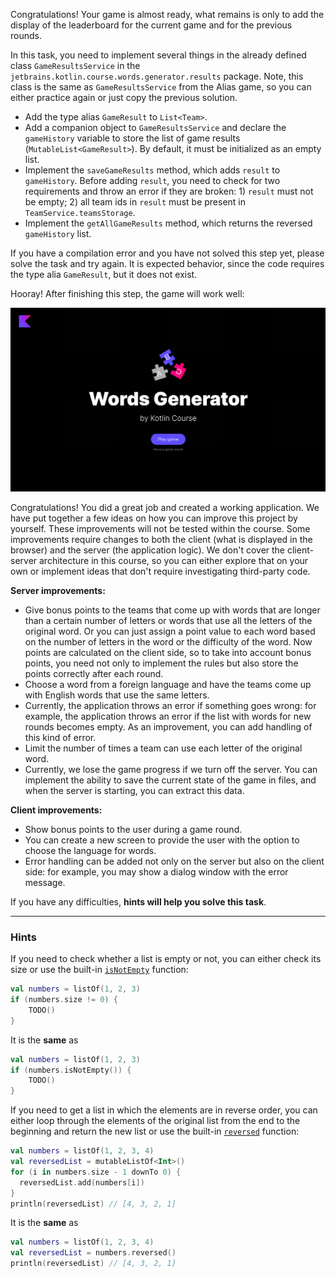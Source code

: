 Congratulations! Your game is almost ready, what remains is only to add the display of the leaderboard for the current game
and for the previous rounds.

In this task, you need to implement several things in the already defined class `GameResultsService` in
the `jetbrains.kotlin.course.words.generator.results` package. Note, this class is the same as `GameResultsService` from the Alias game, so you can either practice again or just copy the previous solution.

- Add the type alias `GameResult` to `List<Team>`.
- Add a companion object to `GameResultsService`
  and declare the `gameHistory` variable to store the list of game results (`MutableList<GameResult>`).
  By default, it must be initialized as an empty list.
- Implement the `saveGameResults` method, which adds `result` to `gameHistory`.
  Before adding `result`, you need to check for two requirements and throw an error if they are broken: 1) `result` must
  not be empty; 2) all team ids in `result` must be present in `TeamService.teamsStorage`.
- Implement the `getAllGameResults` method, which returns the reversed `gameHistory` list.


<div class="hint" title="I press Check and see a compilation error">

  If you have a compilation error and you have not solved this step yet, please solve the task and try again. 
  It is expected behavior, since the code requires the type alia `GameResult`, but it does not exist.
</div>


Hooray! After finishing this step, the game will work well:

![The current state of the game](../../utils/src/main/resources/images/states/wordGenerator/state2.gif)

<div class="hint" title="Possible ways to extend the project">

Congratulations! You did a great job and created a working application.
We have put together a few ideas on how you can improve this project by yourself.
These improvements will not be tested within the course.
Some improvements require changes to both the client (what is displayed in the browser)
and the server (the application logic).
We don't cover the client-server architecture in this course,
so you can either explore that on your own or implement ideas that don't require investigating third-party code.

**Server improvements:**

- Give bonus points to the teams that come up with words that are longer than a certain number of letters 
  or words that use all the letters of the original word. 
  Or you can just assign a point value to each word based on the number of letters in the word or the difficulty of the word.
  Now points are calculated on the client side, so to take into account bonus points,
  you need not only to implement the rules but also store the points correctly after each round.
- Choose a word from a foreign language and have the teams come up with English words that use the same letters.
- Currently, the application throws an error if something goes wrong:
  for example, the application throws an error if the list with words for new rounds becomes empty.
  As an improvement, you can add handling of this kind of error.
- Limit the number of times a team can use each letter of the original word.
- Currently, we lose the game progress if we turn off the server.
  You can implement the ability to save the current state of the game in files,
  and when the server is starting, you can extract this data.

**Client improvements:**

- Show bonus points to the user during a game round.
- You can create a new screen to provide the user with the option to choose the language for words.
- Error handling can be added not only on the server but also on the client side:
  for example, you may show a dialog window with the error message.
</div>

If you have any difficulties, **hints will help you solve this task**.

----

### Hints

<div class="hint" title="The `isNotEmpty` built-in function">

If you need to check whether a list is empty or not, you can either check its size or use the built-in [`isNotEmpty`](https://kotlinlang.org/api/latest/jvm/stdlib/kotlin.collections/is-not-empty.html) function:

  ```kotlin
  val numbers = listOf(1, 2, 3)
  if (numbers.size != 0) {
      TODO()
  }
  ```
It is the **same** as

  ```kotlin
  val numbers = listOf(1, 2, 3)
  if (numbers.isNotEmpty()) {
      TODO()
  }
  ```
</div>

<div class="hint" title="The `reversed` built-in function">

If you need to get a list in which the elements are in reverse order,
you can either loop through the elements of the original list from the end to the beginning and
return the new list or use the built-in [`reversed`](https://kotlinlang.org/api/latest/jvm/stdlib/kotlin.collections/reversed.html) function:

  ```kotlin
  val numbers = listOf(1, 2, 3, 4)
  val reversedList = mutableListOf<Int>()
  for (i in numbers.size - 1 downTo 0) {
    reversedList.add(numbers[i])
  }
  println(reversedList) // [4, 3, 2, 1]
  ```

It is the **same** as
  ```kotlin
  val numbers = listOf(1, 2, 3, 4)
  val reversedList = numbers.reversed()
  println(reversedList) // [4, 3, 2, 1]
  ```
</div>
